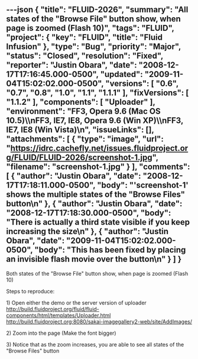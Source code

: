 ---json
{
  "title": "FLUID-2026",
  "summary": "All states of the \"Browse File\" button show, when page is zoomed (Flash 10)",
  "tags": "FLUID",
  "project": {
    "key": "FLUID",
    "title": "Fluid Infusion"
  },
  "type": "Bug",
  "priority": "Major",
  "status": "Closed",
  "resolution": "Fixed",
  "reporter": "Justin Obara",
  "date": "2008-12-17T17:16:45.000-0500",
  "updated": "2009-11-04T15:02:02.000-0500",
  "versions": [
    "0.6",
    "0.7",
    "0.8",
    "1.0",
    "1.1",
    "1.1.1"
  ],
  "fixVersions": [
    "1.1.2"
  ],
  "components": [
    "Uploader"
  ],
  "environment": "FF3, Opera 9.6 (Mac OS 10.5)\\\nFF3, IE7, IE8, Opera 9.6 (Win XP)\\\nFF3, IE7, IE8 (Win Vista)\n",
  "issueLinks": [],
  "attachments": [
    {
      "type": "image",
      "url": "https://idrc.cachefly.net/issues.fluidproject.org/FLUID/FLUID-2026/screenshot-1.jpg",
      "filename": "screenshot-1.jpg"
    }
  ],
  "comments": [
    {
      "author": "Justin Obara",
      "date": "2008-12-17T17:18:11.000-0500",
      "body": "'screenshot-1' shows the multiple states of the \"Browse Files\" button\n"
    },
    {
      "author": "Justin Obara",
      "date": "2008-12-17T17:18:30.000-0500",
      "body": "There is actually a third state visible if you keep increasing the size\n"
    },
    {
      "author": "Justin Obara",
      "date": "2009-11-04T15:02:02.000-0500",
      "body": "This has been fixed by placing an invisible flash movie over the button\n"
    }
  ]
}
---
Both states of the "Browse File" button show, when page is zoomed (Flash 10)

Steps to reproduce:

1\) Open either  the demo or the server version of uploader\
<http://build.fluidproject.org/fluid/fluid-components/html/templates/Uploader.html>\
<http://build.fluidproject.org:8080/sakai-imagegallery2-web/site/AddImages/>

2\) Zoom into the page (Make the font bigger)

3\) Notice that as the zoom increases, you are able to see all states of the "Browse Files" button

        